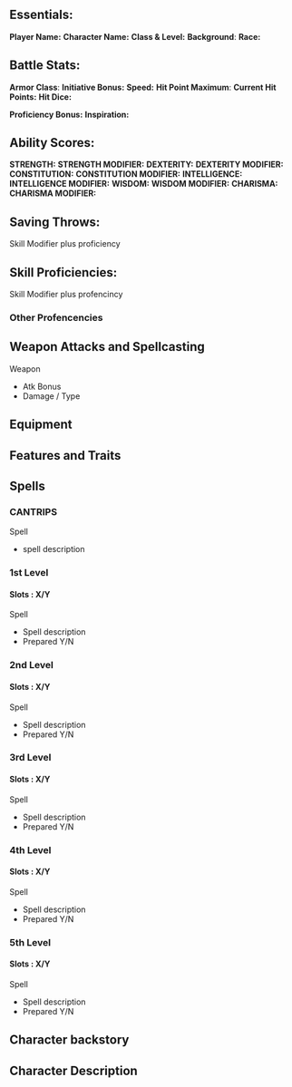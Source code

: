 ## Essentials:
**Player Name:**
**Character Name:** 
**Class & Level:**
**Background**:
**Race:**

## Battle Stats:
**Armor Class**:
**Initiative Bonus:**
**Speed:**
**Hit Point Maximum**:
**Current Hit Points:**
**Hit Dice:**

**Proficiency Bonus:**
**Inspiration:**


## Ability Scores:
**STRENGTH:**
	**STRENGTH MODIFIER:**
**DEXTERITY:**
	**DEXTERITY MODIFIER:**
**CONSTITUTION:**
	**CONSTITUTION MODIFIER:**
**INTELLIGENCE:**
	**INTELLIGENCE MODIFIER:**
**WISDOM:**
	**WISDOM MODIFIER:**
**CHARISMA:**
	**CHARISMA MODIFIER:**
## Saving Throws:
Skill
	Modifier plus proficiency


## Skill Proficiencies:
Skill
	Modifier plus profencincy

### Other Profencencies

## Weapon Attacks and Spellcasting
Weapon
- Atk Bonus
- Damage / Type
## Equipment

## Features and Traits
## Spells
### CANTRIPS
Spell
- spell description
### 1st Level
#### Slots : X/Y
Spell
- Spell description
- Prepared Y/N
### 2nd Level
#### Slots : X/Y
Spell
- Spell description
- Prepared Y/N
### 3rd Level
#### Slots : X/Y
Spell
- Spell description
- Prepared Y/N

### 4th Level
#### Slots : X/Y
Spell
- Spell description
- Prepared Y/N
### 5th Level
#### Slots : X/Y
Spell
- Spell description
- Prepared Y/N


## Character backstory
## Character Description
